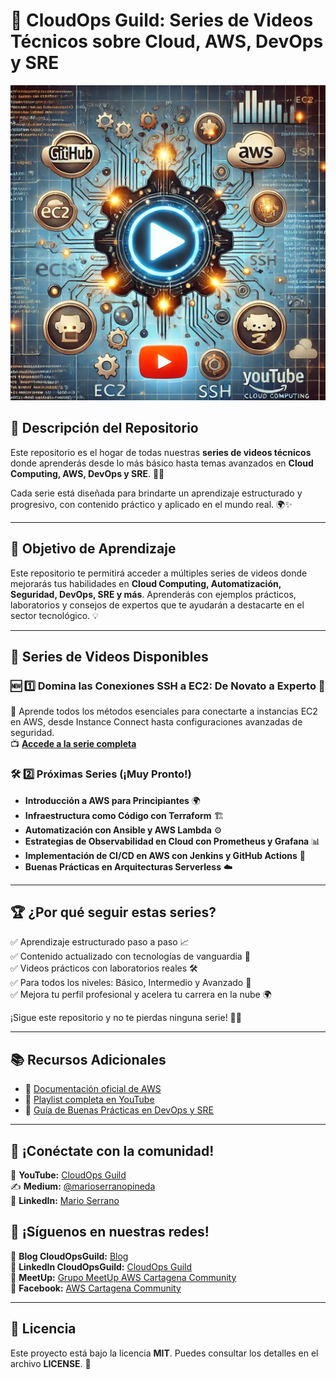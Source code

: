 # 🎥 CloudOps Guild: Series de Videos Técnicos sobre Cloud, AWS, DevOps y SRE

![cloudops-guild](imagenes/series_technical_videos.png)

## 📝 Descripción del Repositorio

Este repositorio es el hogar de todas nuestras **series de videos técnicos** donde aprenderás desde lo más básico hasta temas avanzados en **Cloud Computing, AWS, DevOps y SRE**. 🚀📡

Cada serie está diseñada para brindarte un aprendizaje estructurado y progresivo, con contenido práctico y aplicado en el mundo real. 🌍✨

---

## 🎯 Objetivo de Aprendizaje

Este repositorio te permitirá acceder a múltiples series de videos donde mejorarás tus habilidades en **Cloud Computing, Automatización, Seguridad, DevOps, SRE y más**. Aprenderás con ejemplos prácticos, laboratorios y consejos de expertos que te ayudarán a destacarte en el sector tecnológico. 💡

---

## 📌 Series de Videos Disponibles

### 🆕 1️⃣ **Domina las Conexiones SSH a EC2: De Novato a Experto** 🔐
📍 Aprende todos los métodos esenciales para conectarte a instancias EC2 en AWS, desde Instance Connect hasta configuraciones avanzadas de seguridad.  
📺 **[Accede a la serie completa](https://youtube.com/playlist?list=PLqv_IB8VVqODk_iZHqB__OZIgDCN9WCtu&si=GeR3tGvFG8sZ5d5X)**

### 🛠️ 2️⃣ **Próximas Series (¡Muy Pronto!)**
- **Introducción a AWS para Principiantes** 🌍
- **Infraestructura como Código con Terraform** 🏗️
- **Automatización con Ansible y AWS Lambda** ⚙️
- **Estrategias de Observabilidad en Cloud con Prometheus y Grafana** 📊
- **Implementación de CI/CD en AWS con Jenkins y GitHub Actions** 🔄
- **Buenas Prácticas en Arquitecturas Serverless** ☁️

---

## 🏆 ¿Por qué seguir estas series?

✅ Aprendizaje estructurado paso a paso 📈  
✅ Contenido actualizado con tecnologías de vanguardia 🚀  
✅ Videos prácticos con laboratorios reales 🛠️  
✅ Para todos los niveles: Básico, Intermedio y Avanzado 🎯  
✅ Mejora tu perfil profesional y acelera tu carrera en la nube 🌍  

¡Sigue este repositorio y no te pierdas ninguna serie! 🎥✨

---

## 📚 Recursos Adicionales

- 📖 [Documentación oficial de AWS](https://docs.aws.amazon.com/)
- 🎥 [Playlist completa en YouTube](https://www.youtube.com/@CloudOpsGuildCommunity)
- 📝 [Guía de Buenas Prácticas en DevOps y SRE](URL_BLOG)

---

## 🤝 ¡Conéctate con la comunidad!
🌟 **YouTube:** [CloudOps Guild](https://www.youtube.com/@CloudOpsGuildCommunity)  
✍️ **Medium:** [@marioserranopineda](https://medium.com/@marioserranopineda)  
💼 **LinkedIn:** [Mario Serrano](https://www.linkedin.com/in/mario-rodrigo-serrano-pineda/)  

## 📢 ¡Síguenos en nuestras redes!
📝 **Blog CloudOpsGuild:** [Blog](https://cloudopsguild.com/blog/)  
💼 **LinkedIn CloudOpsGuild:** [CloudOps Guild](https://www.linkedin.com/company/cloudopsguild/)  
📅 **MeetUp:** [Grupo MeetUp AWS Cartagena Community](https://www.meetup.com/es-ES/aws-colombia-cartagena/)  
📘 **Facebook:** [AWS Cartagena Community](https://www.facebook.com/aws.cartagena/)  

---

## 📝 **Licencia**
Este proyecto está bajo la licencia **MIT**. Puedes consultar los detalles en el archivo **LICENSE**. 📜